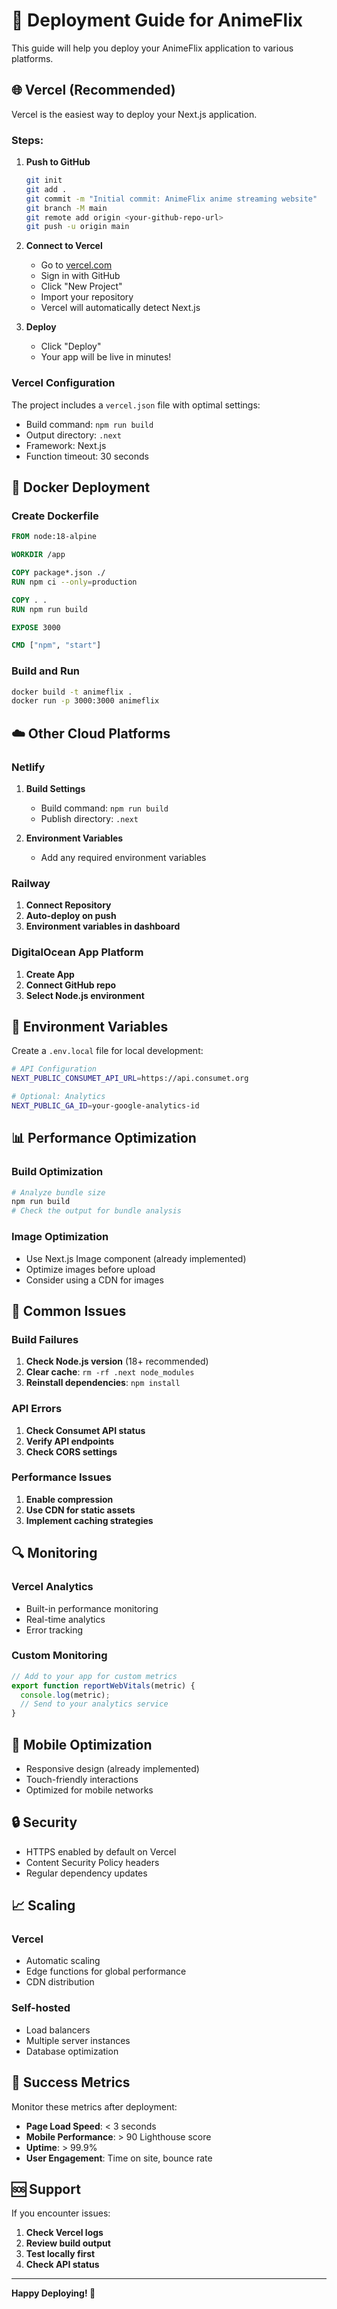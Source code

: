 # 🚀 Deployment Guide for AnimeFlix

This guide will help you deploy your AnimeFlix application to various platforms.

## 🌐 Vercel (Recommended)

Vercel is the easiest way to deploy your Next.js application.

### Steps:

1. **Push to GitHub**

   ```bash
   git init
   git add .
   git commit -m "Initial commit: AnimeFlix anime streaming website"
   git branch -M main
   git remote add origin <your-github-repo-url>
   git push -u origin main
   ```

2. **Connect to Vercel**

   - Go to [vercel.com](https://vercel.com)
   - Sign in with GitHub
   - Click "New Project"
   - Import your repository
   - Vercel will automatically detect Next.js

3. **Deploy**
   - Click "Deploy"
   - Your app will be live in minutes!

### Vercel Configuration

The project includes a `vercel.json` file with optimal settings:

- Build command: `npm run build`
- Output directory: `.next`
- Framework: Next.js
- Function timeout: 30 seconds

## 🐳 Docker Deployment

### Create Dockerfile

```dockerfile
FROM node:18-alpine

WORKDIR /app

COPY package*.json ./
RUN npm ci --only=production

COPY . .
RUN npm run build

EXPOSE 3000

CMD ["npm", "start"]
```

### Build and Run

```bash
docker build -t animeflix .
docker run -p 3000:3000 animeflix
```

## ☁️ Other Cloud Platforms

### Netlify

1. **Build Settings**

   - Build command: `npm run build`
   - Publish directory: `.next`

2. **Environment Variables**
   - Add any required environment variables

### Railway

1. **Connect Repository**
2. **Auto-deploy on push**
3. **Environment variables in dashboard**

### DigitalOcean App Platform

1. **Create App**
2. **Connect GitHub repo**
3. **Select Node.js environment**

## 🔧 Environment Variables

Create a `.env.local` file for local development:

```bash
# API Configuration
NEXT_PUBLIC_CONSUMET_API_URL=https://api.consumet.org

# Optional: Analytics
NEXT_PUBLIC_GA_ID=your-google-analytics-id
```

## 📊 Performance Optimization

### Build Optimization

```bash
# Analyze bundle size
npm run build
# Check the output for bundle analysis
```

### Image Optimization

- Use Next.js Image component (already implemented)
- Optimize images before upload
- Consider using a CDN for images

## 🚨 Common Issues

### Build Failures

1. **Check Node.js version** (18+ recommended)
2. **Clear cache**: `rm -rf .next node_modules`
3. **Reinstall dependencies**: `npm install`

### API Errors

1. **Check Consumet API status**
2. **Verify API endpoints**
3. **Check CORS settings**

### Performance Issues

1. **Enable compression**
2. **Use CDN for static assets**
3. **Implement caching strategies**

## 🔍 Monitoring

### Vercel Analytics

- Built-in performance monitoring
- Real-time analytics
- Error tracking

### Custom Monitoring

```javascript
// Add to your app for custom metrics
export function reportWebVitals(metric) {
  console.log(metric);
  // Send to your analytics service
}
```

## 📱 Mobile Optimization

- Responsive design (already implemented)
- Touch-friendly interactions
- Optimized for mobile networks

## 🔒 Security

- HTTPS enabled by default on Vercel
- Content Security Policy headers
- Regular dependency updates

## 📈 Scaling

### Vercel

- Automatic scaling
- Edge functions for global performance
- CDN distribution

### Self-hosted

- Load balancers
- Multiple server instances
- Database optimization

## 🎯 Success Metrics

Monitor these metrics after deployment:

- **Page Load Speed**: < 3 seconds
- **Mobile Performance**: > 90 Lighthouse score
- **Uptime**: > 99.9%
- **User Engagement**: Time on site, bounce rate

## 🆘 Support

If you encounter issues:

1. **Check Vercel logs**
2. **Review build output**
3. **Test locally first**
4. **Check API status**

---

**Happy Deploying! 🚀**
